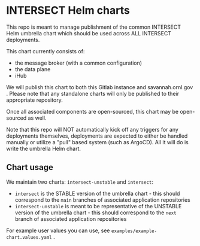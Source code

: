 # INTERSECT Helm charts

This repo is meant to manage publishment of the common INTERSECT Helm umbrella chart which should be used across ALL INTERSECT deployments.

This chart currently consists of:

- the message broker (with a common configuration)
- the data plane
- iHub

We will publish this chart to both this Gitlab instance and savannah.ornl.gov . Please note that any standalone charts will only be published to their appropriate repository.

Once all associated components are open-sourced, this chart may be open-sourced as well.

Note that this repo will NOT automatically kick off any triggers for any deployments themselves, deployments are expected to either be handled manually or utilize a "pull" based system (such as ArgoCD). All it will do is write the umbrella Helm chart.

## Chart usage

We maintain two charts: `intersect-unstable` and `intersect`:
- `intersect` is the STABLE version of the umbrella chart - this should correspond to the `main` branches of associated application repositories
- `intersect-unstable` is meant to be representative of the UNSTABLE version of the umbrella chart - this should correspond to the `next` branch of associated application repositories

For example user values you can use, see `examples/example-chart.values.yaml` .
